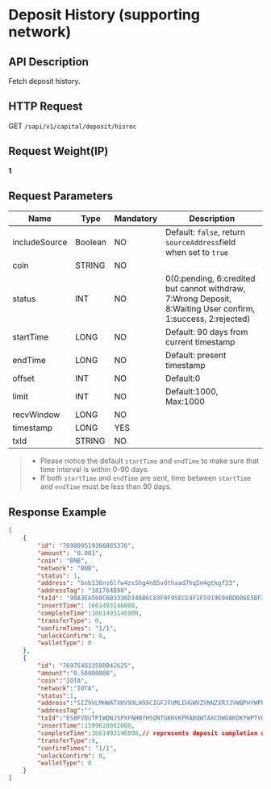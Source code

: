 # Deposit History (supporting network) 

## API Description​

Fetch deposit history.

## HTTP Request​

GET `/sapi/v1/capital/deposit/hisrec`

## Request Weight(IP)​

**1**

## Request Parameters​

| Name | Type | Mandatory | Description |
| --- | --- | --- | --- |
| includeSource | Boolean | NO | Default: `false`, return `sourceAddress`field when set to `true` |
| coin | STRING | NO |  |
| status | INT | NO | 0(0:pending, 6:credited but cannot withdraw, 7:Wrong Deposit, 8:Waiting User confirm, 1:success, 2:rejected) |
| startTime | LONG | NO | Default: 90 days from current timestamp |
| endTime | LONG | NO | Default: present timestamp |
| offset | INT | NO | Default:0 |
| limit | INT | NO | Default:1000, Max:1000 |
| recvWindow | LONG | NO |  |
| timestamp | LONG | YES |  |
| txId | STRING | NO |  |

> * Please notice the default `startTime` and `endTime` to make sure that time interval is within 0-90 days.
> * If both `startTime` and `endTime` are sent, time between `startTime` and `endTime` must be less than 90 days.

## Response Example​

```json
[  
    {  
        "id": "769800519366885376",  
        "amount": "0.001",  
        "coin": "BNB",  
        "network": "BNB",  
        "status": 1,  
        "address": "bnb136ns6lfw4zs5hg4n85vdthaad7hq5m4gtkgf23",  
        "addressTag": "101764890",  
        "txId": "98A3EA560C6B3336D348B6C83F0F95ECE4F1F5919E94BD006E5BF3BF264FACFC",  
        "insertTime": 1661493146000,  
        "completeTime":1661493146000,  
        "transferType": 0,  
        "confirmTimes": "1/1",  
        "unlockConfirm": 0,  
        "walletType": 0  
    },  
    {  
        "id": "769754833590042625",  
        "amount":"0.50000000",  
        "coin":"IOTA",  
        "network":"IOTA",  
        "status":1,  
        "address":"SIZ9VLMHWATXKV99LH99CIGFJFUMLEHGWVZVNNZXRJJVWBPHYWPPBOSDORZ9EQSHCZAMPVAPGFYQAUUV9DROOXJLNW",  
        "addressTag":"",  
        "txId":"ESBFVQUTPIWQNJSPXFNHNYHSQNTGKRVKPRABQWTAXCDWOAKDKYWPTVG9BGXNVNKTLEJGESAVXIKIZ9999",  
        "insertTime":1599620082000,  
        "completeTime":1661493146000,// represents deposit completion datetime, available for deposits after 6-Mar-2025.  
        "transferType":0,  
        "confirmTimes": "1/1",  
        "unlockConfirm": 0,  
        "walletType": 0  
    }  
]
```


